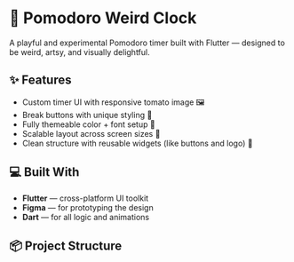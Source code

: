 # 🍅 Pomodoro Weird Clock

A playful and experimental Pomodoro timer built with Flutter — designed to be weird, artsy, and visually delightful.

## ✨ Features

- Custom timer UI with responsive tomato image 🖼️
- Break buttons with unique styling 🍓
- Fully themeable color + font setup 🎨
- Scalable layout across screen sizes 📱
- Clean structure with reusable widgets (like buttons and logo) 🧩

## 💻 Built With

- **Flutter** — cross-platform UI toolkit
- **Figma** — for prototyping the design
- **Dart** — for all logic and animations

## 📦 Project Structure

